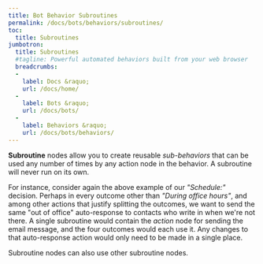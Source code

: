 ```yaml
---
title: Bot Behavior Subroutines
permalink: /docs/bots/behaviors/subroutines/
toc:
  title: Subroutines
jumbotron:
  title: Subroutines
  #tagline: Powerful automated behaviors built from your web browser
  breadcrumbs:
  -
    label: Docs &raquo;
    url: /docs/home/
  -
    label: Bots &raquo;
    url: /docs/bots/
  -
    label: Behaviors &raquo;
    url: /docs/bots/behaviors/
---
```


**Subroutine** nodes allow you to create reusable _sub-behaviors_ that can be used any number of times by any action node in the behavior. A subroutine will never run on its own.

For instance, consider again the above example of our _"Schedule:"_ decision.  Perhaps in every outcome other than _"During office hours"_, and among other actions that justify splitting the outcomes, we want to send the same "out of office" auto-response to contacts who write in when we're not there.  A single subroutine would contain the _action_ node for sending the email message, and the four outcomes would each use it.  Any changes to that auto-response action would only need to be made in a single place.

Subroutine nodes can also use other subroutine nodes.